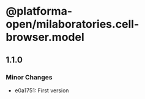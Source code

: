 # @platforma-open/milaboratories.cell-browser.model

## 1.1.0

### Minor Changes

- e0a1751: First version
